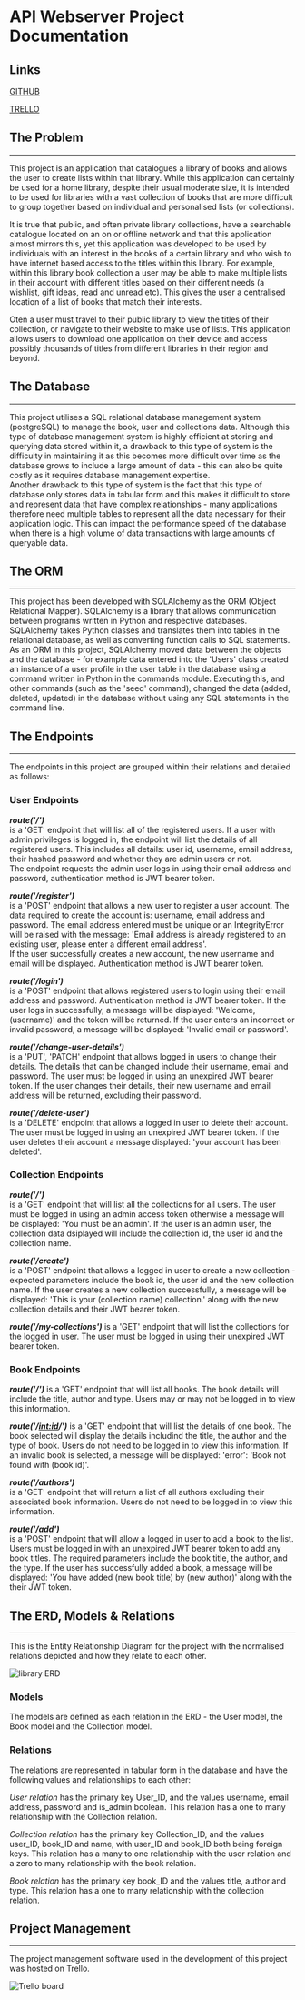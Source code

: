 # API Webserver Project Documentation

## Links

[GITHUB](https://github.com/most-debwev/API-Webserver)

[TRELLO](https://trello.com/b/59rx9Nnd/api-webserver)

## The Problem

--------------

This project is an application that catalogues a library of books and allows the user to create lists within that library. While this application can certainly be used for a home library, despite their usual moderate size, it is intended to be used for libraries with a vast collection of books that are more difficult to group together based on individual and personalised lists (or collections).  

It is true that public, and often private library collections, have a searchable catalogue located on an on or offline network and that this application almost mirrors this, yet this application was developed to be used by individuals with an interest in the books of a certain library and who wish to have internet based access to the titles within this library. For example, within this library book collection a user may be able to make multiple lists in their account with different titles based on their different needs (a wishlist, gift ideas, read and unread etc). This gives the user a centralised location of a list of books that match their interests.

Oten a user must travel to their public library to view the titles of their collection, or navigate to their website to make use of lists. This application allows users to download one application on their device and access possibly thousands of titles from different libraries in their region and beyond.

## The Database

--------------

This project utilises a SQL relational database management system (postgreSQL) to manage the book, user and collections data. Although this type of database management system is highly efficient at storing and querying data stored within it, a drawback to this type of system is the difficulty in maintaining it as this becomes more difficult over time as the database grows to include a large amount of data - this can also be quite costly as it requires database management expertise.  
Another drawback to this type of system is the fact that this type of database only stores data in tabular form and this makes it difficult to store and represent data that have complex relationships - many applications therefore need multiple tables to represent all the data necessary for their application logic. This can impact the performance speed of the database when there is a high volume of data transactions with large amounts of queryable data.

## The ORM

--------------

This project has been developed with SQLAlchemy as the ORM (Object Relational Mapper). SQLAlchemy is a library that allows communication between programs written in Python and respective databases. SQLAlchemy takes Python classes and translates them into tables in the relational database, as well as converting function calls to SQL statements.  
As an ORM in this project, SQLAlchemy moved data between the objects and the database - for example data entered into the 'Users' class created an instance of a user profile in the user table in the database using a command written in Python in the commands module. Executing this, and other commands (such as the 'seed' command), changed the data (added, deleted, updated) in the database without using any SQL statements in the command line.  

## The Endpoints

--------------
The endpoints in this project are grouped within their relations and detailed as follows:

### User Endpoints

***route('/')***  
is a 'GET' endpoint that will list all of the registered users. If a user with admin privileges is logged in, the endpoint will list the details of all registered users. This includes all details: user id, username, email address, their hashed password and whether they are admin users or not.  
The endpoint requests the admin user logs in using their email address and password, authentication method is JWT bearer token.  

***route('/register')***  
is a 'POST' endpoint that allows a new user to register a user account. The data required to create the account is: username, email address and password. The email address entered must be unique or an IntegrityError will be raised with the message: 'Email address is already registered to an existing user, please enter a different email address'.  
If the user successfully creates a new account, the new username and email will be displayed. Authentication method is JWT bearer token.  

***route('/login')***  
is a 'POST' endpoint that allows registered users to login using their email address and password. Authentication method is JWT bearer token. If the user logs in successfully, a message will be displayed: 'Welcome, (username)' and the token will be returned. If the user enters an incorrect or invalid password, a message will be displayed: 'Invalid email or password'.  

***route('/change-user-details')***  
is a 'PUT', 'PATCH' endpoint that allows logged in users to change their details. The details that can be changed include their username, email and password. The user must be logged in using an unexpired JWT bearer token. If the user changes their details, their new username and email address will be returned, excluding their password.  

***route('/delete-user')***  
is a 'DELETE' endpoint that allows a logged in user to delete their account. The user must be logged in using an unexpired JWT bearer token. If the user deletes their account a message displayed: 'your account has been deleted'.  

### Collection Endpoints

***route('/')***  
is a 'GET' endpoint that will list all the collections for all users. The user must be logged in using an admin access token otherwise a message will be displayed: 'You must be an admin'. If the user is an admin user, the collection data dsiplayed will include the collection id, the user id and the collection name.  

***route('/create')***  
is a 'POST' endpoint that allows a logged in user to create a new collection - expected parameters include the book id, the user id and the new collection name. If the user creates a new collection successfully, a message will be displayed: 'This is your (collection name) collection.' along with the new collection details and their JWT bearer token.  

***route('/my-collections')***
is a 'GET' endpoint that will list the collections for the logged in user. The user must be logged in using their unexpired JWT bearer token.  

### Book Endpoints

***route('/')***
is a 'GET' endpoint that will list all books. The book details will include the title, author and type. Users may or may not be logged in to view this information.

***route('/<int:id>/')***
is a 'GET' endpoint that will list the details of one book. The book selected will display the details includind the title, the author and the type of book. Users do not need to be logged in to view this information. If an invalid book is selected, a message will be displayed: 'error': 'Book not found with (book id)'.

***route('/authors')***  
is a 'GET' endpoint that will return a list of all authors excluding their associated book information. Users do not need to be logged in to view this information.

***route('/add')***  
is a 'POST' endpoint that will allow a logged in user to add a book to the list. Users must be logged in with an unexpired JWT bearer token to add any book titles. The required parameters include the book title, the author, and the type. If the user has successfully added a book, a message will be displayed: 'You have added (new book title) by (new author)' along with the their JWT token.  

## The ERD, Models & Relations

--------------  
This is the Entity Relationship Diagram for the project with the normalised relations depicted and how they relate to each other.

![library ERD](docs/library_ERD.png)

### Models  

The models are defined as each relation in the ERD - the  User model, the Book model and the Collection model.

### Relations  

The relations are represented in tabular form in the database and have the following values and relationships to each other:  

*User relation* has the primary key User_ID, and the values username, email address, password and is_admin boolean. This relation has a one to many relationship with the Collection relation.  

*Collection relation* has the primary key Collection_ID, and the values user_ID, book_ID and name, with user_ID and book_ID both being foreign keys. This relation has a many to one relationship with the user relation and a zero to many relationship with the book relation.  

*Book relation* has the primary key book_ID and the values title, author and type. This relation has a one to many relationship with the collection relation.  

## Project Management

--------------

The project management software used in the development of this project was hosted on Trello.  

![Trello board](docs/Trello_project_management.png)

